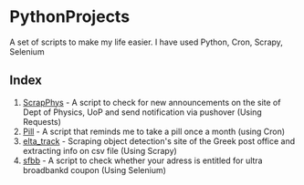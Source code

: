 # PythonProjects

A set of scripts to make my life easier. I have used Python, Cron, Scrapy, Selenium



## Index

1. [ScrapPhys](ScrapPhys.py) - A script to check for new announcements on the site of Dept of Physics, UoP and send notification via pushover (Using Requests)
2. [Pill](Pill.py) - A script that reminds me to take a pill once a month (using Cron)
3. [elta_track](elta_track.py) - Scraping object detection's site of the Greek post office and extracting info on csv file (Using Scrapy)
4. [sfbb](Sfbb.py) - A script to check whether your adress is entitled for ultra broadbankd coupon (Using Selenium)